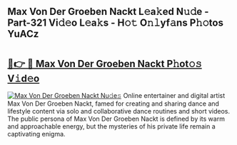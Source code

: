 ## Max Von Der Groeben Nackt L𝚎a𝚔ed N𝚞𝚍e - Part-321 Vi𝚍𝚎o L𝚎a𝚔s - H𝚘𝚝 O𝚗𝚕yf𝚊ns P𝚑𝚘tos YuACz

# <h2><a href="http://kf2cm4g.oniu.top/?m=Max+Von+Der+Groeben+Nackt">🔗👉 🔴 Max Von Der Groeben Nackt P𝚑ot𝚘𝚜 V𝚒d𝚎o</a></h2>

[![Max Von Der Groeben Nackt Nu𝚍e𝚜](https://i.imgur.com/0qMVB7G.gif)](http://kf2cm4g.oniu.top/?m=Max+Von+Der+Groeben+Nackt)
Online entertainer and digital artist Max Von Der Groeben Nackt, famed for creating and sharing dance and lifestyle content via solo and collaborative dance routines and short videos. The public persona of Max Von Der Groeben Nackt is defined by its warm and approachable energy, but the mysteries of his private life remain a captivating enigma.  
